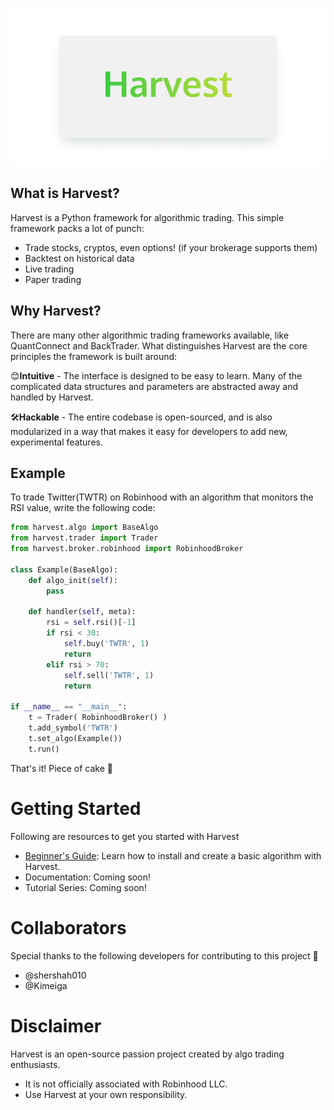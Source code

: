 ![Header](doc/Header.png)

## What is Harvest?
Harvest is a Python framework for algorithmic trading. This simple framework packs a lot of punch:
- Trade stocks, cryptos, even options! (if your brokerage supports them)
- Backtest on historical data
- Live trading
- Paper trading

## Why Harvest?
There are many other algorithmic trading frameworks available, like QuantConnect and BackTrader. What distinguishes Harvest are the core principles the framework is built around: 

😊**Intuitive** - The interface is designed to be easy to learn. Many of the complicated data structures and parameters are abstracted away and handled by Harvest. 

🛠️**Hackable** - The entire codebase is open-sourced, and is also modularized in a way that makes it easy for developers to add new, experimental features. 

## Example
To trade Twitter(TWTR) on Robinhood with an algorithm that monitors the RSI value, write the following code:
```python
from harvest.algo import BaseAlgo
from harvest.trader import Trader
from harvest.broker.robinhood import RobinhoodBroker

class Example(BaseAlgo):
    def algo_init(self):
        pass

    def handler(self, meta):
        rsi = self.rsi()[-1]
        if rsi < 30:
            self.buy('TWTR', 1)    
            return
        elif rsi > 70:
            self.sell('TWTR', 1)
            return

if __name__ == "__main__":
    t = Trader( RobinhoodBroker() )
    t.add_symbol('TWTR')
    t.set_algo(Example())
    t.run()
```
That's it! Piece of cake 🍰

# Getting Started
Following are resources to get you started with Harvest
 - [Beginner's Guide](doc/Intro.md): Learn how to install and create a basic algorithm with Harvest.
 - Documentation: Coming soon!
 - Tutorial Series: Coming soon!

# Collaborators
 Special thanks to the following developers for contributing to this project 🤟
 - @shershah010
 - @Kimeiga


# Disclaimer
Harvest is an open-source passion project created by algo trading enthusiasts. 
- It is not officially associated with Robinhood LLC.  
- Use Harvest at your own responsibility. 